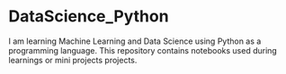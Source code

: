 # DataScience_Python
I am learning Machine Learning and Data Science using Python as a programming language. This repository contains notebooks used during learnings or mini projects projects. 
